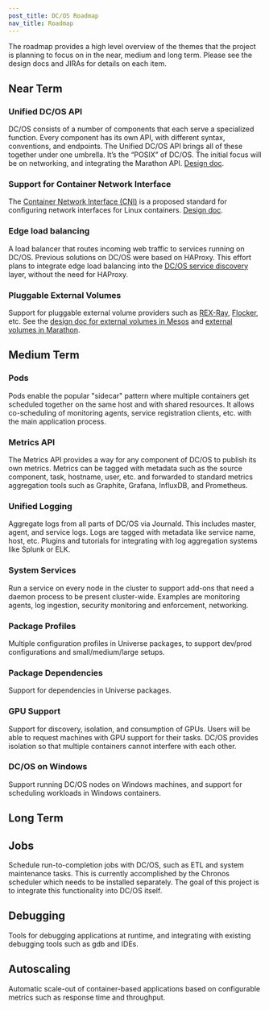 ```yaml
---
post_title: DC/OS Roadmap
nav_title: Roadmap
---
```


The roadmap provides a high level overview of the themes that the project is planning to focus on in the near, medium and long term.
Please see the design docs and JIRAs for details on each item.

## Near Term

### Unified DC/OS API
DC/OS consists of a number of components that each serve a specialized function.
Every component has its own API, with different syntax, conventions, and endpoints.
The Unified DC/OS API brings all of these together under one umbrella. It’s the “POSIX” of DC/OS.
The initial focus will be on networking, and integrating the Marathon API.
[Design doc](/docs/1.7/overview/design/dcos-api/).

### Support for Container Network Interface
The [Container Network Interface (CNI)](https://github.com/appc/cni) is a proposed standard for configuring network interfaces for Linux containers.
[Design doc](https://docs.google.com/document/d/1FFZwPHPZqS17cRQvsbbWyQbZpwIoHFR_N6AAApRv514/edit).

### Edge load balancing
A load balancer that routes incoming web traffic to services running on DC/OS.
Previous solutions on DC/OS were based on HAProxy.
This effort plans to integrate edge load balancing into the [DC/OS service discovery](/docs/1.7/usage/service-discovery/) layer, without the need for HAProxy.

### Pluggable External Volumes
Support for pluggable external volume providers such as [REX-Ray](https://github.com/emccode/rexray), [Flocker](https://github.com/ClusterHQ/flocker), etc.
See the [design doc for external volumes in Mesos](https://docs.google.com/document/d/1sSgPh_0Muvdec0__q9Ecs8Uq0qvEuETs0AGinevOr3w/edit) and
[external volumes in Marathon](https://mesosphere.github.io/marathon/docs/external-volumes.html).

## Medium Term

### Pods
Pods enable the popular "sidecar" pattern where multiple containers get scheduled together on the same host and with shared resources.
It allows co-scheduling of monitoring agents, service registration clients, etc. with the main application process.

### Metrics API
The Metrics API provides a way for any component of DC/OS to publish its own metrics.
Metrics can be tagged with metadata such as the source component, task, hostname, user, etc. and forwarded to standard metrics aggregation tools such as Graphite, Grafana, InfluxDB, and Prometheus.

### Unified Logging
Aggregate logs from all parts of DC/OS via Journald. This includes master, agent, and service logs.
Logs are tagged with metadata like service name, host, etc.
Plugins and tutorials for integrating with log aggregation systems like Splunk or ELK.

### System Services
Run a service on every node in the cluster to support add-ons that need a daemon process to be present cluster-wide.
Examples are monitoring agents, log ingestion, security monitoring and enforcement, networking.

### Package Profiles
Multiple configuration profiles in Universe packages, to support dev/prod configurations and small/medium/large setups.

### Package Dependencies
Support for dependencies in Universe packages.

### GPU Support
Support for discovery, isolation, and consumption of GPUs.
Users will be able to request machines with GPU support for their tasks.
DC/OS provides isolation so that multiple containers cannot interfere with each other.

### DC/OS on Windows
Support running DC/OS nodes on Windows machines, and support for scheduling workloads in Windows containers.


## Long Term

## Jobs
Schedule run-to-completion jobs with DC/OS, such as ETL and system maintenance tasks.
This is currently accomplished by the Chronos scheduler which needs to be installed separately.
The goal of this project is to integrate this functionality into DC/OS itself.

## Debugging
Tools for debugging applications at runtime, and integrating with existing debugging tools such as gdb and IDEs.

## Autoscaling
Automatic scale-out of container-based applications based on configurable metrics such as response time and throughput.
